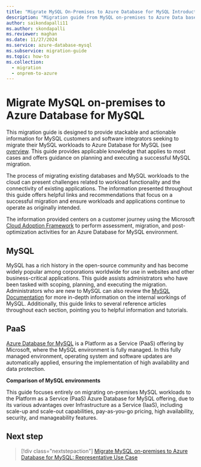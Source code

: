 ```yaml
---
title: "Migrate MySQL On-Premises to Azure Database for MySQL Introduction"
description: "Migration guide from MySQL on-premises to Azure Data base for MySQL"
author: saikondapalli11
ms.author: skondapalli
ms.reviewer: maghan
ms.date: 11/27/2024
ms.service: azure-database-mysql
ms.subservice: migration-guide
ms.topic: how-to
ms.collection:
  - migration
  - onprem-to-azure
---
```


# Migrate MySQL on-premises to Azure Database for MySQL

This migration guide is designed to provide stackable and actionable information for MySQL customers and software integrators seeking to migrate their MySQL workloads to Azure Database for MySQL (see [overview](../../overview.md). This guide provides applicable knowledge that applies to most cases and offers guidance on planning and executing a successful MySQL migration.

The process of migrating existing databases and MySQL workloads to the cloud can present challenges related to workload functionality and the connectivity of existing applications. The information presented throughout this guide offers helpful links and recommendations that focus on a successful migration and ensure workloads and applications continue to operate as originally intended.

The information provided centers on a customer journey using the Microsoft [Cloud Adoption Framework](/azure/cloud-adoption-framework/get-started/) to perform assessment, migration, and post-optimization activities for an Azure Database for MySQL environment.

## MySQL

MySQL has a rich history in the open-source community and has become widely popular among corporations worldwide for use in websites and other business-critical applications. This guide assists administrators who have been tasked with scoping, planning, and executing the migration. Administrators who are new to MySQL can also review the [MySQL Documentation](https://dev.mysql.com/doc/) for more in-depth information on the internal workings of MySQL. Additionally, this guide links to several reference articles throughout each section, pointing you to helpful information and tutorials.

## PaaS

[Azure Database for MySQL](../../overview.md) is a Platform as a Service (PaaS) offering by Microsoft, where the MySQL environment is fully managed. In this fully managed environment, operating system and software updates are automatically applied, ensuring the implementation of high availability and data protection.

**Comparison of MySQL environments**

This guide focuses entirely on migrating on-premises MySQL workloads to the Platform as a Service (PaaS) Azure Database for MySQL offering, due to its various advantages over Infrastructure as a Service (IaaS), including scale-up and scale-out capabilities, pay-as-you-go pricing, high availability, security, and manageability features.

## Next step

> [!div class="nextstepaction"]
> [Migrate MySQL on-premises to Azure Database for MySQL: Representative Use Case](02-representative-use-case.md)
